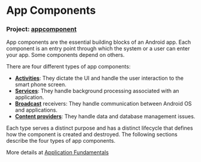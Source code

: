 # App Components
### Project: [appcomponent](../../appcomponent)
App components are the essential building blocks of an Android app. Each component is an entry 
point through which the system or a user can enter your app. Some components depend on others.

There are four different types of app components:

* **[Activities](Activities)**: They dictate the UI and handle the user interaction to the smart phone screen.
* **[Services](Services)**: They handle background processing associated with an application.
* **[Broadcast]()** receivers: They handle communication between Android OS and applications.
* **[Content providers]()**: They handle data and database management issues.

Each type serves a distinct purpose and has a distinct lifecycle that defines how the component is 
created and destroyed. The following sections describe the four types of app components.

More details at [Application Fundamentals](https://developer.android.com/guide/components/fundamentals)